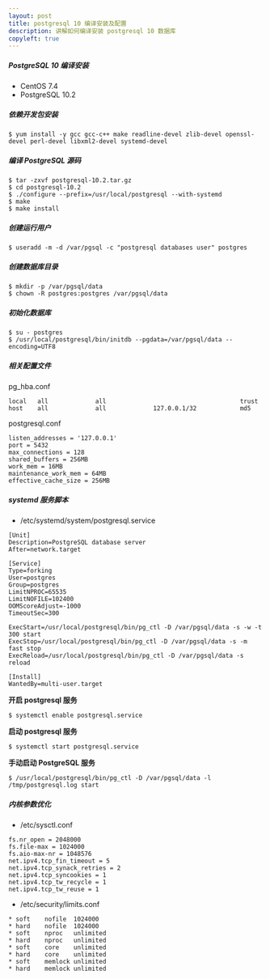 ```yaml
---
layout: post
title: postgresql 10 编译安装及配置
description: 讲解如何编译安装 postgresql 10 数据库
copyleft: true
---
```


##### PostgreSQL 10 编译安装

* CentOS 7.4
* PostgreSQL 10.2

##### 依赖开发包安装

    $ yum install -y gcc gcc-c++ make readline-devel zlib-devel openssl-devel perl-devel libxml2-devel systemd-devel

##### 编译 PostgreSQL 源码

    $ tar -zxvf postgresql-10.2.tar.gz
    $ cd postgresql-10.2
    $ ./configure --prefix=/usr/local/postgresql --with-systemd
    $ make
    $ make install

##### 创建运行用户

    $ useradd -m -d /var/pgsql -c "postgresql databases user" postgres

##### 创建数据库目录

    $ mkdir -p /var/pgsql/data
    $ chown -R postgres:postgres /var/pgsql/data

##### 初始化数据库

    $ su - postgres
    $ /usr/local/postgresql/bin/initdb --pgdata=/var/pgsql/data --encoding=UTF8

##### 相关配置文件

pg_hba.conf

    local   all             all                                     trust
    host    all             all             127.0.0.1/32            md5

postgresql.conf

    listen_addresses = '127.0.0.1'
    port = 5432
    max_connections = 128
    shared_buffers = 256MB
    work_mem = 16MB
    maintenance_work_mem = 64MB
    effective_cache_size = 256MB

##### systemd 服务脚本

- /etc/systemd/system/postgresql.service

```
[Unit]
Description=PostgreSQL database server
After=network.target

[Service]
Type=forking
User=postgres
Group=postgres
LimitNPROC=65535
LimitNOFILE=102400
OOMScoreAdjust=-1000
TimeoutSec=300

ExecStart=/usr/local/postgresql/bin/pg_ctl -D /var/pgsql/data -s -w -t 300 start
ExecStop=/usr/local/postgresql/bin/pg_ctl -D /var/pgsql/data -s -m fast stop
ExecReload=/usr/local/postgresql/bin/pg_ctl -D /var/pgsql/data -s reload

[Install]
WantedBy=multi-user.target
```

**开启 postgresql 服务**

    $ systemctl enable postgresql.service

**启动 postgresql 服务**

    $ systemctl start postgresql.service

**手动启动 PostgreSQL 服务**

    $ /usr/local/postgresql/bin/pg_ctl -D /var/pgsql/data -l /tmp/postgresql.log start

##### 内核参数优化

- /etc/sysctl.conf

```
fs.nr_open = 2048000
fs.file-max = 1024000
fs.aio-max-nr = 1048576
net.ipv4.tcp_fin_timeout = 5
net.ipv4.tcp_synack_retries = 2
net.ipv4.tcp_syncookies = 1
net.ipv4.tcp_tw_recycle = 1
net.ipv4.tcp_tw_reuse = 1
```

- /etc/security/limits.conf

```
* soft    nofile  1024000
* hard    nofile  1024000
* soft    nproc   unlimited
* hard    nproc   unlimited
* soft    core    unlimited
* hard    core    unlimited
* soft    memlock unlimited
* hard    memlock unlimited
```


